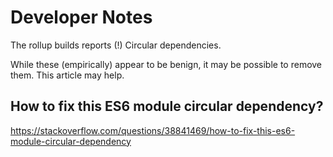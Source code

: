 # Developer Notes

The rollup builds reports (!) Circular dependencies.

While these (empirically) appear to be benign, it may be possible to remove them.
This article may help.

## How to fix this ES6 module circular dependency?
https://stackoverflow.com/questions/38841469/how-to-fix-this-es6-module-circular-dependency